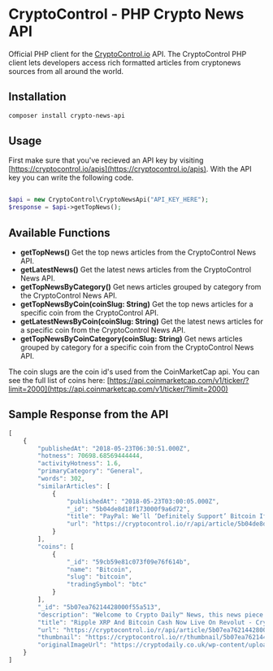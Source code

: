 CryptoControl - PHP Crypto News API
=========================

Official PHP client for the [CryptoControl.io](https://cryptocontrol.io) API. The CryptoControl PHP client lets developers access rich formatted articles from cryptonews sources from all around the world.

## Installation
```sh
composer install crypto-news-api
```

## Usage
First make sure that you've recieved an API key by visiting [https://cryptocontrol.io/apis](https://cryptocontrol.io/apis). With the API key you can write the following code.


```php

$api = new CryptoControl\CryptoNewsApi("API_KEY_HERE");
$response = $api->getTopNews();

```

## Available Functions

- **getTopNews()** Get the top news articles from the CryptoControl News API.
- **getLatestNews()** Get the latest news articles from the CryptoControl News API.
- **getTopNewsByCategory()** Get news articles grouped by category from the CryptoControl News API.
- **getTopNewsByCoin(coinSlug: String)** Get the top news articles for a specific coin from the CryptoControl API.
- **getLatestNewsByCoin(coinSlug: String)** Get the latest news articles for a specific coin from the CryptoControl News API.
- **getTopNewsByCoinCategory(coinSlug: String)** Get news articles grouped by category for a specific coin from the CryptoControl News API.

The coin slugs are the coin id's used from the CoinMarketCap api. You can see the full list of coins here: [https://api.coinmarketcap.com/v1/ticker/?limit=2000](https://api.coinmarketcap.com/v1/ticker/?limit=2000)

## Sample Response from the API
```javascript
[
    {
        "publishedAt": "2018-05-23T06:30:51.000Z",
        "hotness": 70698.68569444444,
        "activityHotness": 1.6,
        "primaryCategory": "General",
        "words": 302,
        "similarArticles": [
            {
                "publishedAt": "2018-05-23T03:00:05.000Z",
                "_id": "5b04de8d18f173000f9a6d72",
                "title": "PayPal: We’ll ‘Definitely Support’ Bitcoin If It Becomes ‘Better Currency’",
                "url": "https://cryptocontrol.io/r/api/article/5b04de8d18f173000f9a6d72?ref=5ac11440ec0af7be35528459"
            }
        ],
        "coins": [
            {
                "_id": "59cb59e81c073f09e76f614b",
                "name": "Bitcoin",
                "slug": "bitcoin",
                "tradingSymbol": "btc"
            }
        ],
        "_id": "5b07ea76214428000f55a513",
        "description": "Welcome to Crypto Daily™ News, this news piece \"Ripple XRP And Bitcoin Cash Now Live On Revolut\" is breaking news from the Crypto sector.",
        "title": "Ripple XRP And Bitcoin Cash Now Live On Revolut - Crypto Daily™",
        "url": "https://cryptocontrol.io/r/api/article/5b07ea76214428000f55a513?ref=5ac11440ec0af7be35528459",
        "thumbnail": "https://cryptocontrol.io/r/thumbnail/5b07ea76214428000f55a513?ref=5ac11440ec0af7be35528459",
        "originalImageUrl": "https://cryptodaily.co.uk/wp-content/uploads/2018/05/ripple-bitcoincash-credit.jpg"
    }
]
```